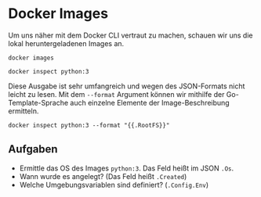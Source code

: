 # Docker Images

Um uns näher mit dem Docker CLI vertraut zu machen, schauen wir uns die lokal heruntergeladenen Images an.

```shell
docker images
```

```shell
docker inspect python:3
```
Diese Ausgabe ist sehr umfangreich und wegen des JSON-Formats nicht leicht zu lesen.
Mit dem `--format` Argument können wir mithilfe der Go-Template-Sprache auch einzelne Elemente der Image-Beschreibung ermitteln. 

```shell
docker inspect python:3 --format "{{.RootFS}}"
```

## Aufgaben ##  
- Ermittle das OS des Images `python:3`. Das Feld heißt im JSON `.Os`.
- Wann wurde es angelegt? (Das Feld heißt `.Created`)
- Welche Umgebungsvariablen sind definiert? (`.Config.Env`)